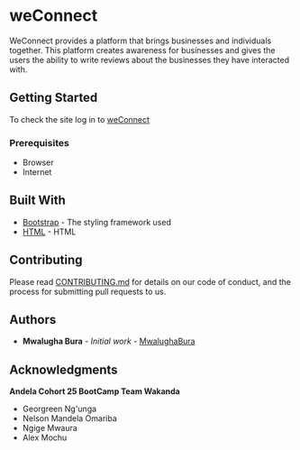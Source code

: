 # weConnect

WeConnect provides a platform that brings businesses and individuals together. This platform 
creates awareness for businesses and gives the users the ability to write reviews about the 
businesses they have interacted with.

## Getting Started

To check the site log in to [weConnect](https://mwalughabura.github.io/weConnect/)

### Prerequisites

* Browser 
* Internet

## Built With

* [Bootstrap](http://getbootstrap.com/) - The styling framework used
* [HTML](https://www.w3schools.com/html/) - HTML

## Contributing

Please read [CONTRIBUTING.md](https://github.com/mwalughabura/weConnect) for details on our code of conduct, and the process for submitting pull requests to us.

## Authors

* **Mwalugha Bura** - *Initial work* - [MwalughaBura](https://github.com/mwalughabura)

## Acknowledgments

**Andela Cohort 25 BootCamp Team Wakanda**

* Georgreen Ng'unga
* Nelson Mandela Omariba
* Ngige Mwaura
* Alex Mochu
